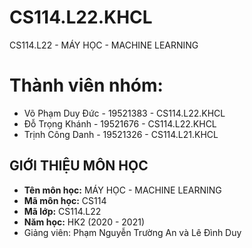 # CS114.L22.KHCL
CS114.L22 - MÁY HỌC - MACHINE LEARNING
# Thành viên nhóm:
- Võ Phạm Duy Đức - 19521383 - CS114.L22.KHCL
- Đỗ Trọng Khánh - 19521676 - CS114.L22.KHCL
- Trịnh Công Danh - 19521326 - CS114.L21.KHCL
## GIỚI THIỆU MÔN HỌC
* **Tên môn học:** MÁY HỌC - MACHINE LEARNING
* **Mã môn học:** CS114
* **Mã lớp:** CS114.L22
* **Năm học:** HK2 (2020 - 2021)
* Giảng viên: Phạm Nguyễn Trường An và Lê Đình Duy
